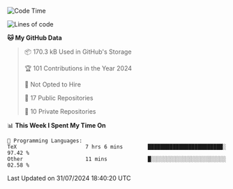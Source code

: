 <!--START_SECTION:waka-->
![Code Time](http://img.shields.io/badge/Code%20Time-987%20hrs%2021%20mins-blue)

![Lines of code](https://img.shields.io/badge/From%20Hello%20World%20I%27ve%20Written-214.6%20thousand%20lines%20of%20code-blue)

**🐱 My GitHub Data** 

> 📦 170.3 kB Used in GitHub's Storage 
 > 
> 🏆 101 Contributions in the Year 2024
 > 
> 🚫 Not Opted to Hire
 > 
> 📜 17 Public Repositories 
 > 
> 🔑 10 Private Repositories 
 > 
📊 **This Week I Spent My Time On** 

```text
💬 Programming Languages: 
TeX                      7 hrs 6 mins        ████████████████████████░   97.42 % 
Other                    11 mins             █░░░░░░░░░░░░░░░░░░░░░░░░   02.58 % 
```


 Last Updated on 31/07/2024 18:40:20 UTC
<!--END_SECTION:waka-->
